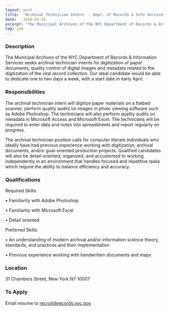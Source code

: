 ```yaml
---
layout: post
title:  "Archival Technician Intern  - Dept. of Records & Info Services"
date:   2018-03-26
excerpt: "The Municipal Archives of the NYC Department of Records & Information Services seeks archival technician interns for digitization of paper documents, quality control of digital images and metadata related to the digitization of the vital record collection. Our ideal candidate would be able to dedicate one to two days a..."
tag: job
---
```


### Description   

The Municipal Archives of the NYC Department of Records & Information Services seeks archival technician interns for digitization of paper documents, quality control of digital images and metadata related to the digitization of the vital record collection. Our ideal candidate would be able to dedicate one to two days a week, with a start date in early April. 



### Responsibilities   

The archival technician intern will digitize paper materials on a flatbed scanner, perform quality audits on images in photo viewing software such as Adobe Photoshop. The technicians will also perform quality audits on metadata in Microsoft Access and Microsoft Excel. The technicians will be required to enter data and notes into spreadsheets and report regularly on progress. 

The archival technician position calls for computer literate individuals who ideally have had previous experience working with digitization, archival documents, and/or goal-oriented production projects. Qualified candidates will also be detail-oriented, organized, and accustomed to working independently in an environment that handles focused and repetitive tasks which require the ability to balance efficiency and accuracy.  



### Qualifications   

Required Skills:

• 	Familiarity with Adobe Photoshop 

• 	Familiarity with Microsoft Excel

• 	Detail oriented

Preferred Skills:

• 	An understanding of modern archival and/or information science theory, standards, and practices and their implementation

• 	Previous experience working with handwritten documents and maps





### Location   

31 Chambers Street, New York NY 10007




### To Apply   

Email resume to recruit@records.nyc.gov





